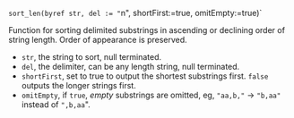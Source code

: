 ﻿`sort_len(byref str, del := "`n", shortFirst:=true, omitEmpty:=true)`

Function for sorting delimited substrings in ascending or declining order of string length. Order of appearance is preserved.

* `str`, the string to sort, null terminated.
* `del`, the delimiter, can be any length string, null terminated.
* `shortFirst`, set to true to output the shortest substrings first. `false` outputs the longer strings first.
* `omitEmpty`, if `true`, _empty_ substrings are omitted, eg, `"aa,b,"` -> `"b,aa"` instead of `",b,aa`".